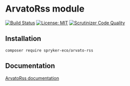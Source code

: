 # ArvatoRss module

[![Build Status](https://scrutinizer-ci.com/g/spryker-eco/arvato-rss/badges/build.png?b=master)](https://scrutinizer-ci.com/g/spryker-eco/arvato-rss/build-status/master)
[![License: MIT](https://img.shields.io/badge/License-MIT-yellow.svg)](https://opensource.org/licenses/MIT)
[![Scrutinizer Code Quality](https://scrutinizer-ci.com/g/spryker-eco/arvato-rss/badges/quality-score.png?b=master)](https://scrutinizer-ci.com/g/spryker-eco/arvato-rss/?branch=master)

## Installation

```
composer require spryker-eco/arvato-rss
```

## Documentation
[ArvatoRss documentation](https://academy.spryker.com/developing_with_spryker/3rd-party_integration/arvatorss/integration_arvato_rss.html)


